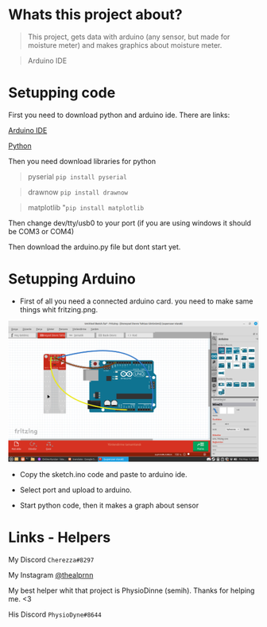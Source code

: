 # Whats this project about?

>This project, gets data with arduino (any sensor, but made for moisture meter) and makes graphics about moisture meter.

>Arduino IDE 

# Setupping code

First you need to download python and arduino ide. 
There are links:

[Arduino IDE](https://www.arduino.cc/en/software)

[Python](https://www.python.org/downloads/)

Then you need download libraries for python

>pyserial
`pip install pyserial`

>drawnow
`pip install drawnow`

>matplotlib
"`pip install matplotlib`

Then change dev/tty/usb0 to your port 
(if you are using windows it should be COM3 or COM4)

Then download the arduino.py file but dont start yet.

# Setupping Arduino

- First of all you need a connected arduino card. you need to make same things whit fritzing.png.

![Schema](fritzing.png)

- Copy the sketch.ino code and paste to arduino ide.

- Select port and upload to arduino.

- Start python code, then it makes a graph about sensor

# Links - Helpers

My Discord `Cherezza#8297`

My Instagram [@thealprnn](https://instagram.com/thealpernn)


My best helper whit that project is PhysioDinne (semih). Thanks for helping me. <3

His Discord `PhysioDyne#8644`
